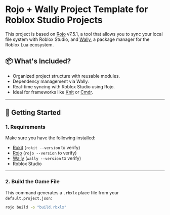 # Rojo + Wally Project Template for Roblox Studio Projects

This project is based on [Rojo](https://github.com/rojo-rbx/rojo) v7.5.1, a tool that allows you to sync your local file system with Roblox Studio, and [Wally](https://wally.run), a package manager for the Roblox Lua ecosystem.

## 📦 What's Included?

- Organized project structure with reusable modules.
- Dependency management via Wally.
- Real-time syncing with Roblox Studio using Rojo.
- Ideal for frameworks like [Knit](https://github.com/Sleitnick/Knit) or [Cmdr](https://github.com/evaera/Cmdr).

---

## 🚀 Getting Started

### 1. Requirements

Make sure you have the following installed:

- [Rokit](https://github.com/rojo-rbx/rokit) (`rokit --version` to verify)
- [Rojo](https://github.com/rojo-rbx/rojo) (`rojo --version` to verify)
- [Wally](https://wally.run/install) (`wally --version` to verify)
- Roblox Studio

---

### 2. Build the Game File

This command generates a `.rbxlx` place file from your `default.project.json`:

```bash
rojo build -o "build.rbxlx"
```